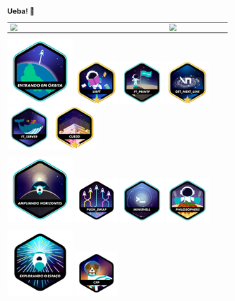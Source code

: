 ### Ueba! 👋

<table>
    <tr>
       <td><img width="350px" align="left" src="https://github-readme-stats.vercel.app/api/top-langs/?username=lilangbr&hide=html&layout=compact&theme=algolia" /></td>
      <td><img width="420px" align="left" src="https://github-readme-stats.vercel.app/api?username=lilangbr&theme=algolia"/></td>
    </tr>    
</table>
<a href="https://github.com/lilangbr/42Libft"><img src="phase_onee.png" alt="lib" width="150"/></a>
<a href="https://github.com/lilangbr/42Libft"><img src="libftm.png" alt="lib" width="100"/></a>
<a href="https://github.com/lilangbr/42Printf"><img src="ft_printfe.png" alt="prt" width="100"/></a>
<a href="https://github.com/lilangbr/42GNL"><img src="get_next_linem.png" alt="gnl" width="100"/></a>
<a href="https://github.com/lilangbr/42ft_server"><img src="ft_servere.png" alt="net" width="100"/></a>
<a href="https://github.com/lilangbr/42Cub3D"><img src="cub3dm.png" alt="cub" width="100"/></a><br/>

<a href="https://github.com/lilangbr/42PushSwap"><img src="phase_twoe.png" alt="lib" width="150"/></a>
<a href="https://github.com/lilangbr/42PushSwap"><img src="push_swapn.png" alt="push" width="100"/></a>
<a href="https://github.com/lilangbr/42Minishell"><img src="minishelle.png" alt="mini" width="100"/></a>
<a href="https://github.com/lilangbr/42Minishell"><img src="philosopherse.png" alt="mini" width="100"/></a><br/>

<a href="https://github.com/lilangbr/42CPP"><img src="phase_threen.png" alt="lib" width="150"/></a>
<a href="https://github.com/lilangbr/42CPP"><img src="cppn.png" alt="push" width="100"/></a>

<!--
**lilangbr/lilangbr** is a ✨ _special_ ✨ repository because its `README.md` (this file) appears on your GitHub profile.

Here are some ideas to get you started:

- 🔭 I’m currently working on ...
- 🌱 I’m currently learning ...
- 👯 I’m looking to collaborate on ...
- 🤔 I’m looking for help with ...
- 💬 Ask me about ...
- 📫 How to reach me: ...
- 😄 Pronouns: ...
- ⚡ Fun fact: ...
-->
